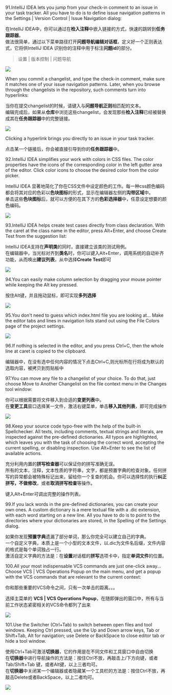 
91.IntelliJ IDEA lets you jump from your check-in comment to an issue in your task tracker. 
All you have to do is to define issue navigation patterns in the Settings | Version Control | Issue Navigation dialog: 

在IntelliJ IDEA中，你可以通过在**检入注释**中嵌入链接的方式，快速的跳转到**任务跟踪器**。<br/>
做法很简单，通过以下菜单路径打开**问题导航编辑对话框**，定义好一个正则表达式，它将供IntelliJ IDEA 识别你的注释中用于标注**问题id**的部分。
> 设置 | 版本控制  | 问题导航



![](https://github.com/iammarine30/idea-tips-zh/blob/master/pic/91-1.png)
 
When you commit a changelist, and type the check-in comment, make sure it matches one of your issue navigation patterns. Later, when you browse through the changelists in the repository, such comments turn into hyperlinks: 


当你在提交changelist的时候，请键入与**问题导航正则**相匹配的文本。<br/>
编辑完成后，如果从**仓库**中浏览这些changelist，会发现那些**检入注释**已经被替换成其在**任务跟踪器**中的完整链接。


![](https://github.com/iammarine30/idea-tips-zh/blob/master/pic/91-2.png)
 
Clicking a hyperlink brings you directly to an issue in your task tracker. 

点击某一个链接后，你会被直接引导到你的**任务跟踪器**中。



 92.IntelliJ IDEA simplifies your work with colors in CSS files. The color properties have the icons of the corresponding color in the left gutter area of the editor. 
Click color icons to choose the desired color from the color picker. 

IntelliJ IDEA 显著地简化了你在CSS文件中设定颜色的工作。每一种css颜色编码都会将其对应的色彩以**色块图标**的形式，显示在编辑器左侧的**沟带区域**中。<br/>
单击这些**色块图标**后，就可以方便的在其下方的**色彩选择器**中，任意设定想要的颜色编码。

 
![](https://github.com/iammarine30/idea-tips-zh/blob/master/pic/92.png)

 93.IntelliJ IDEA helps create test cases directly from class declaration. With the caret at the class name in the editor, press Alt+Enter, and choose Create Test from the suggestion list: 

 IntelliJ IDEA支持在**声明类**的同时，直接建立该类的测试用例。<br/>
在编辑器中，当光标对齐到**类名**时，你可以键入Alt+Enter，调用系统的自动补齐功能，从而唤出**建议列表**，从中选择**Create Test**即可


![](https://github.com/iammarine30/idea-tips-zh/blob/master/pic/93.png)


94.You can easily make column selection by dragging your mouse pointer while keeping the Alt key pressed.

按住Alt键，并且拖动鼠标，即可实现**多列选择**

![](https://github.com/iammarine30/idea-tips-zh/blob/master/pic/94.png)


95.You don't need to guess which index.html file you are looking at... 
Make the editor tabs and lines in navigation lists stand out using the File Colors page of the project settings. 



![](https://github.com/iammarine30/idea-tips-zh/blob/master/pic/95.png)


96.If nothing is selected in the editor, and you press Ctrl+C, then the whole line at caret is copied to the clipboard. 

编辑器中，在没有选中任何内容的情况下点击Ctrl+C,则光标所在行将成为默认的选取内容，被拷贝到剪贴板中<br/>



97.You can move any file to a changelist of your choice. To do that, just choose Move to Another Changelist on the file context menu in the Changes tool window: 

你可以根据需要将文件移入到合适的**变更列表**中。<br/>
在**变更工具**窗口选择某一文件，激活右键菜单，单击**移入其他列表**，即可完成操作


![](https://github.com/iammarine30/idea-tips-zh/blob/master/pic/97.png)



98.Keep your source code typo-free with the help of the built-in Spellchecker. 
All texts, including comments, textual strings and literals, are inspected against the pre-defined dictionaries. All typos are highlighted, which leaves you with the task of choosing the correct word, accepting the current spelling, or disabling inspection. 
Use Alt+Enter to see the list of available actions.


充分利用内置的**拼写检查器**可以保证你的拼写准确无误。<br/>
所有的文本，注释，文本性质的字符串，文字，都是预置字典的检查对象。任何拼写的异常都会被特殊标记出来，留给你一个复查的机会。你可以选择性的执行**纠正拼写，不做修改**，或者**取消拼写检查**等操作。<br/>

键入Alt+Enter可调出完整的操作列表。


99.If you lack words in the pre-defined dictionaries, you can create your own ones. A custom dictionary is a mere textual file with a .dic extension, with each word starting on a new line. 
All you have to do is to point to the directories where your dictionaries are stored, in the Spelling of the Settings dialog. 


如果你发现**预置字典**遗漏了部分单词，那么你完全可以建立自己的字典。<br/>
一个自定义字典，本质上是一个小型的文本文件，以.dic为文件名后缀，文件内容的格式是每个单词独占一行。<br/>
激活自定义字典的方法是：在**设置**对话框的**拼写**选项卡中，指定**单词文件**的位置。


100.All your most indispensable VCS commands are just one-click away... 
Choose VCS | VCS Operations Popup on the main menu, and get a popup with the VCS commands that are relevant to the current context: 

你和那些重要的VCS命令之间，只有一次单击的距离。。。<br/>

选择主菜单的 **VCS | VCS Operations Popup**，在随即弹出的窗口中，所有与当前工作状态紧密相关的VCS命令都列了出来

![](https://github.com/iammarine30/idea-tips-zh/blob/master/pic/97.png)



101.Use the Switcher (Ctrl+Tab) to switch between open files and tool windows. Keeping Ctrl pressed, use the Up and Down arrow keys, Tab or Shift+Tab, Alt for navigation; use Delete or BackSpace to close editor tab or hide a tool window. 


使用Ctrl+Tab可激活**切换器**，它的作用是在不同文件和工具窗口中自由切换<br/>
在**切换器**中进行导航操作的方法是：按住Ctrl不放，再敲击上/下方向键，或者Tab/Shift+Tab 键，或者Alt键，以上三者均可。<br/>
在**切换器**中关闭某一个编辑器或者隐藏某一个工具栏的方法是：按住Ctrl不放，再敲击Delete或者BackSpace，以上二者均可。<br/>

 ![](https://github.com/iammarine30/idea-tips-zh/blob/master/pic/101.png)

